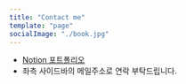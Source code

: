 ```yaml
---
title: "Contact me"
template: "page"
socialImage: "./book.jpg"
---
```


- [Notion 포트폴리오](https://s3ich4nn.notion.site/b955783ab5ba4646909aa62482d6bb55)
- 좌측 사이드바의 메일주소로 연락 부탁드립니다.
